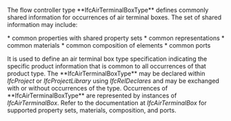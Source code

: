 The flow controller type \*\*IfcAirTerminalBoxType\*\* defines commonly shared information for occurrences of air terminal boxes. The set of shared information may include:

\* common properties with shared property sets
\* common representations
\* common materials
\* common composition of elements
\* common ports

It is used to define an air terminal box type specification indicating the specific product information that is common to all occurrences of that product type. The \*\*IfcAirTerminalBoxType\*\* may be declared within _IfcProject_ or _IfcProjectLibrary_ using _IfcRelDeclares_ and may be exchanged with or without occurrences of the type. Occurrences of \*\*IfcAirTerminalBoxType\*\* are represented by instances of _IfcAirTerminalBox_. Refer to the documentation at _IfcAirTerminalBox_ for supported property sets, materials, composition, and ports.
